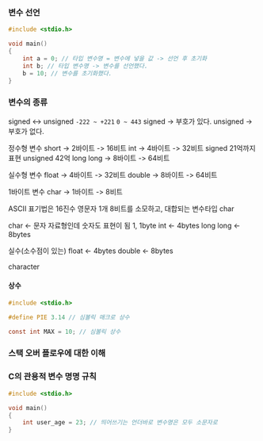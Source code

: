 ### 변수 선언

```c
#include <stdio.h>

void main()
{
    int a = 0; // 타입 변수명 = 변수에 넣을 값 -> 선언 후 초기화
    int b; // 타입 변수명 -> 변수를 선언했다.
    b = 10; // 변수를 초기화했다.
}
```

### 변수의 종류

signed <-> unsigned
`-222 ~ +221`
`0 ~ 443`
signed -> 부호가 있다.
unsigned -> 부호가 없다.

정수형 변수
short -> 2바이트 -> 16비트
int -> 4바이트 -> 32비트 signed 21억까지 표현 unsigned 42억
long long -> 8바이트 -> 64비트

실수형 변수
float -> 4바이트 -> 32비트
double -> 8바이트 -> 64비트

1바이트 변수
char -> 1바이트 -> 8비트

ASCII 표기법은 16진수
영문자 1개 8비트를 소모하고, 대합되는 변수타입 char

char <- 문자 자료형인데 숫자도 표현이 됨 1, 1byte
int <- 4bytes
long long <- 8bytes

실수(소수점이 있는)
float <- 4bytes
double <- 8bytes


character

#### 상수
```c
#include <stdio.h>

#define PIE 3.14 // 심볼릭 매크로 상수

const int MAX = 10; // 심볼릭 상수
```



### 스택 오버 플로우에 대한 이해


### C의 관용적 변수 명명 규칙

```c
#include <stdio.h>

void main()
{
    int user_age = 23; // 띄어쓰기는 언더바로 변수명은 모두 소문자로
}
```